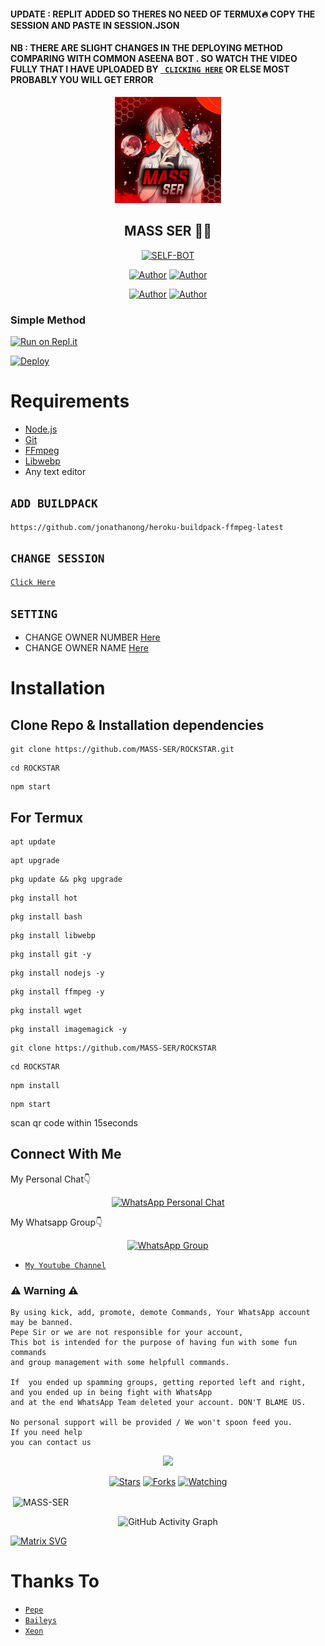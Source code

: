 #### UPDATE : REPLIT ADDED SO THERES NO NEED OF TERMUX🔥 COPY THE SESSION AND PASTE IN SESSION.JSON

#### NB : THERE ARE SLIGHT CHANGES IN THE DEPLOYING METHOD COMPARING WITH COMMON ASEENA BOT . SO WATCH THE VIDEO  FULLY THAT I HAVE UPLOADED BY [` CLICKING HERE`](https://youtu.be/vt9TbOuyhgI) OR ELSE MOST PROBABLY YOU WILL GET ERROR 



<div align="center">
<img src="MASS-SER-BOTZ.jpg" alt="Pepe" width="170" />

## MASS SER 🌝💝

</div>

<p align="center">
<a href="##"><img title="SELF-BOT" src="https://img.shields.io/static/v1?label=Language&message=English&color=blue"></a>
</p>
<p align="center">
 <a href="https://github.com/MASS-SER"><img title="Author" src="https://img.shields.io/badge/Author-Pepe-blue.svg?style=for-the-badge&logo=github" /></a>  <a href="https://Wa.me/+918078073223?text=Hello%20MASS%20Bro🌝...fen%20boi%20aan😌💝"><img title="Author" src="https://img.shields.io/badge/Owner-Pepe-blue.svg?style=for-the-badge&logo=whatsapp" /></a>
<p align="center">
<a href="https://chat.whatsapp.com/ESkhpL7DdlE9AcaUs2b7g1"><img title="Author" src="https://img.shields.io/badge/Watsapp-Group-blue.svg?style=for-the-badge&logo=whatsapp" /></a> <a href="https://youtube.com/channel/UCVJ9029PQ-gJBtFQZZ3AJuA"><img title="Author" src="https://img.shields.io/badge/Youtube-MASS-SER-blue.svg?style=for-the-badge&logo=youtube" /></a>
</p>


  ### Simple Method
  
  
[![Run on Repl.it](https://repl.it/badge/github/quiec/whatsAlfa)](https://replit.com/@MASS-SER/ROCKSTAR-Qr-code?v=1)

[![Deploy](https://www.herokucdn.com/deploy/button.svg)](https://heroku.com/deploy?template=https://github.com/MASS-SER/ROCKSTAR) 


# Requirements
* [Node.js](https://nodejs.org/en/)
* [Git](https://git-scm.com/downloads)
* [FFmpeg](https://github.com/BtbN/FFmpeg-Builds/releases/download/autobuild-2020-12-08-13-03/ffmpeg-n4.3.1-26-gca55240b8c-win64-gpl-4.3.zip)
* [Libwebp](https://developers.google.com/speed/webp/download)
* Any text editor

## `ADD BUILDPACK`

```
https://github.com/jonathanong/heroku-buildpack-ffmpeg-latest
```

## `CHANGE SESSION`

[`Click Here`](https://github.com/MASS-SER/ROCKSTAR/blob/master/session.json#L1)

## `SETTING`

- CHANGE OWNER NUMBER [Here](https://github.com/MASS-SER/ROCKSTAR/blob/master/index.js#L136)
- CHANGE OWNER NAME [Here](https://github.com/MASS-SER/ROCKSTAR/blob/master/index.js#L138)

# Installation
## Clone Repo & Installation dependencies


``` 
git clone https://github.com/MASS-SER/ROCKSTAR.git
```
```
cd ROCKSTAR
```
```
npm start
```

## For Termux
```
apt update
```
```
apt upgrade
```
```
pkg update && pkg upgrade 
```
```
pkg install hot
```
```
pkg install bash
```
```
pkg install libwebp
```
```
pkg install git -y
```
```
pkg install nodejs -y 
```
```
pkg install ffmpeg -y 
```
```
pkg install wget
```
```
pkg install imagemagick -y
```
```
git clone https://github.com/MASS-SER/ROCKSTAR
```
```
cd ROCKSTAR
```
```
npm install
```
```
npm start
```
scan qr code within 15seconds

## Connect With Me
My Personal Chat👇
<p align="center">
 <a href="https://wa.me/+918078073223"><img alt="WhatsApp Personal Chat" src="https://img.shields.io/badge/WhatsApp-25D366?style=for-the-badge&logo=whatsapp&logoColor=black"/></a>
</p>

My Whatsapp Group👇
<p align="center">
 <a href="https://chat.whatsapp.com/ESkhpL7DdlE9AcaUs2b7g1"><img alt="WhatsApp Group" src="https://img.shields.io/badge/WhatsApp-25D366?style=for-the-badge&logo=whatsapp&logoColor=black"/></a>
</p>

* [`My Youtube Channel`](https://youtube.com/channel/UCVJ9029PQ-gJBtFQZZ3AJuA)

### ⚠ Warning ⚠

```
By using kick, add, promote, demote Commands, Your WhatsApp account may be banned.
Pepe Sir or we are not responsible for your account, 
This bot is intended for the purpose of having fun with some fun commands 
and group management with some helpfull commands.

If  you ended up spamming groups, getting reported left and right, 
and you ended up in being fight with WhatsApp
and at the end WhatsApp Team deleted your account. DON'T BLAME US.

No personal support will be provided / We won't spoon feed you. 
If you need help
you can contact us 
```

  <p align="center">
  <a href="https://github.com/MASS-SER/ROCKSTAR">
    
<a href="https:https://github.com/MASS-SER?tab=followers">
<img src="https://img.shields.io/github/repo-size/MASS-SER/ROCKSTAR?color=green&label=Repo%20total%20size&style=plastic">
<p align="center">
<a href="https://github.com/MASS-SER/followers"
<img title="Followers" src="https://img.shields.io/github/followers/MASS-SER?color=blue&style=flat-square"></a>
<a href="https://github.com/MASS-SER/ROCKSTAR/stargazers/"><img title="Stars" src="https://img.shields.io/github/stars/MASS-SER/ROCKSTAR?color=blue&style=flat-square"></a>
<a href="https://github.com/MASS-SER/ROCKSTAR/network/members"><img title="Forks" src="https://img.shields.io/github/forks/MASS-SER/ROCKSTAR?color=blue&style=flat-square"></a>
<a href="https://github.com/MASS-SER/ROCKSTAR/watchers"><img title="Watching" src="https://img.shields.io/github/watchers/MASS-SER/ROCKSTAR?label=Watchers&color=blue&style=flat-square"></a>
</p>

<p align="center">
<p>&nbsp;<img align="center" src="https://github-readme-stats.vercel.app/api?username=MASS-SER&show_icons=true&theme=dark&locale=en" alt="MASS-SER" /></p>
    
  <div align="center">
       
  ![GitHub Activity Graph](https://activity-graph.herokuapp.com/graph?username=MASS-SER&bg_color=000000&color=4fff67&line=4fff67&point=ffffff&area=true&hide_border=true)
  </div>
 

  [![Matrix SVG](https://raw.githubusercontent.com/rodrigograca31/rodrigograca31/master/matrix.svg)](https://chat.whatsapp.com/ESkhpL7DdlE9AcaUs2b7g1)

# Thanks To
* [`Pepe`](https://github.com/MASS-SER)
* [`Baileys`](https://github.com/adiwajshing/Baileys)
* [`Xeon`](https://github.com/DGXeon)
